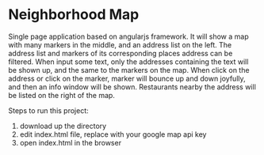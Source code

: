 Neighborhood Map
============================
Single page application based on angularjs framework. It will show a map with many markers in the middle, and an address list on the left. The address list and markers of its corresponding places address can be filtered. When input some text, only the addresses containing the text will be shown up, and the same to the markers on the map. When click on the address or click on the marker, marker will bounce up and down joyfully, and then an info window will be shown. Restaurants nearby the address will be listed on the right of the map.

Steps to run this project:  
1. download up the directory  
2. edit index.html file, replace with your google map api key  
3. open index.html in the browser  

